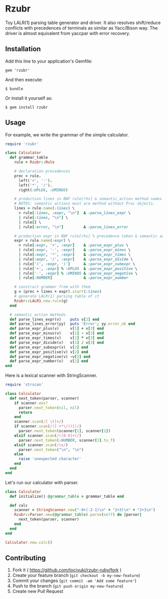 # Rzubr

Toy LALR(1) parsing table generator and driver.
It also resolves shift/reduce conflicts with precedences of terminals
as similar as Yacc/Bison way.
The driver is almost equivalent from yaccpar with error recovery.

## Installation

Add this line to your application's Gemfile:

    gem 'rzubr'

And then execute:

    $ bundle

Or install it yourself as:

    $ gem install rzubr

## Usage

For example, we write the grammar of the simple calculator.

```ruby
require 'rzubr'

class Calculator
  def grammar_table
    rule = Rzubr::Rule

    # declaration precedences
    prec = rule.
      left('+', '-').
      left('*', '/').
      right(:UPLUS, :UMINUS)

    # production lines in BNF rule[rhs] & semantic_action method names
    # NOTES: semantic actions must are method without Proc objects.
    lines = rule.name(:lines) \
      > rule[:lines, :expr, "\n"]  & :parse_lines_expr \
      | rule[:lines, "\n"] \
      | rule[] \
      | rule[:error, "\n"]         & :parse_lines_error

    # production expr in BNF rule[rhs] % precedence token & semantic action
    expr = rule.name(:expr) \
      > rule[:expr, '+', :expr]    & :parse_expr_plus \
      | rule[:expr, '-', :expr]    & :parse_expr_minus \
      | rule[:expr, '*', :expr]    & :parse_expr_times \
      | rule[:expr, '/', :expr]    & :parse_expr_divide \
      | rule['(', :expr, ')']      & :parse_expr_subexpr \
      | rule['+', :expr] % :UPLUS  & :parse_expr_positive \
      | rule['-', :expr] % :UMINUS & :parse_expr_negative \
      | rule[:NUMBER]              & :parse_expr_number

    # construct grammar from with them
    g = (prec + lines + expr).start(:lines)
    # generate LALR(1) parsing table of it
    Rzubr::LALR1.new.rule(g)
  end

  # semantic action methods
  def parse_lines_expr(v)    puts v[2] end
  def parse_lines_error(yy)  puts 'Error'; yy.error_ok end
  def parse_expr_plus(v)     v[1] + v[3] end
  def parse_expr_minus(v)    v[1] - v[3] end
  def parse_expr_times(v)    v[1] * v[3] end
  def parse_expr_divide(v)   v[1] / v[3] end
  def parse_expr_subexpr(v)  v[2] end
  def parse_expr_positive(v) v[2] end
  def parse_expr_negative(v) -v[2] end
  def parse_expr_number(v)   v[1] end
end
```

Here is a lexical scanner with StringScanner.

```ruby
require 'strscan'

class Calculator
  def next_token(parser, scanner)
    if scanner.eos?
      parser.next_token(nil, nil)
      return
    end
    scanner.scan(/[ \t]+/)
    if scanner.scan(/([-+*\/()])/)
      parser.next_token(scanner[1], scanner[1])
    elsif scanner.scan(/([0-9]+)/)
      parser.next_token(:NUMBER, scanner[1].to_f)
    elsif scanner.scan(/\n/)
      parser.next_token("\n", "\n")
    else
      raise 'unexpected character'
    end
  end
end
```

Let's run our calculator with parser.

```ruby
class Calculator
  def initialize() @grammar_table = grammar_table end

  def calc
    scanner = StringScanner.new("-9+(-2-1)\n" + "2+3)\n" + "2+3\n")
    Rzubr::Parser.new(@grammar_table).parse(self) do |parser|
      next_token(parser, scanner)
    end
  end
end

Calculator.new.calc()
```

## Contributing

1. Fork it ( https://github.com/tociyuki/rzubr-ruby/fork )
2. Create your feature branch (`git checkout -b my-new-feature`)
3. Commit your changes (`git commit -am 'Add some feature'`)
4. Push to the branch (`git push origin my-new-feature`)
5. Create new Pull Request
